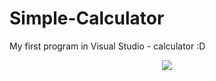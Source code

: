 # Simple-Calculator
My first program in Visual Studio - calculator :D

<p align="center">
  <img src="https://trello-attachments.s3.amazonaws.com/5d3846dc04147b59a3231d30/427x432/cd8913a693dda3e176b30e2c50df15f7/obraz.png" />
</p>

